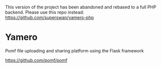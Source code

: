 This version of the project has been abandoned and rebased to a full PHP backend. Please use this repo instead:
https://github.com/superswan/yamero-php

# Yamero
Pomf file uploading and sharing platform using the Flask framework

https://github.com/pomf/pomf


